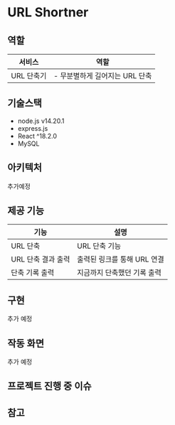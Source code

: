 # URL Shortner

## 역할
|서비스|역할|
|---|---|
|URL 단축기|- 무분별하게 길어지는 URL 단축|


## 기술스택
- node.js v14.20.1
- express.js
- React ^18.2.0
- MySQL

## 아키텍처

추가예정

## 제공 기능
|기능|설명|
|---|---|
|URL 단축 | URL 단축 기능|
|URL 단축 결과 출력 | 출력된 링크를 통해 URL 연결|
|단축 기록 출력 | 지금까지 단축했던 기록 출력|

## 구현

추가 예정
 
## 작동 화면

추가 예정

## 프로젝트 진행 중 이슈

 ## 참고
